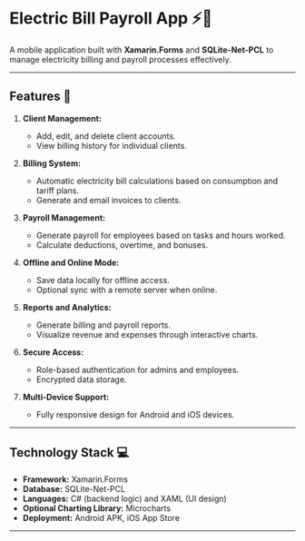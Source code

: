 # Electric Bill Payroll App ⚡📱

A mobile application built with **Xamarin.Forms** and **SQLite-Net-PCL** to manage electricity billing and payroll processes effectively.

---

## Features 🌟

1. **Client Management:**
   - Add, edit, and delete client accounts.
   - View billing history for individual clients.

2. **Billing System:**
   - Automatic electricity bill calculations based on consumption and tariff plans.
   - Generate and email invoices to clients.

3. **Payroll Management:**
   - Generate payroll for employees based on tasks and hours worked.
   - Calculate deductions, overtime, and bonuses.

4. **Offline and Online Mode:**
   - Save data locally for offline access.
   - Optional sync with a remote server when online.

5. **Reports and Analytics:**
   - Generate billing and payroll reports.
   - Visualize revenue and expenses through interactive charts.

6. **Secure Access:**
   - Role-based authentication for admins and employees.
   - Encrypted data storage.

7. **Multi-Device Support:**
   - Fully responsive design for Android and iOS devices.

---

## Technology Stack 💻

- **Framework:** Xamarin.Forms
- **Database:** SQLite-Net-PCL
- **Languages:** C# (backend logic) and XAML (UI design)
- **Optional Charting Library:** Microcharts
- **Deployment:** Android APK, iOS App Store

---
